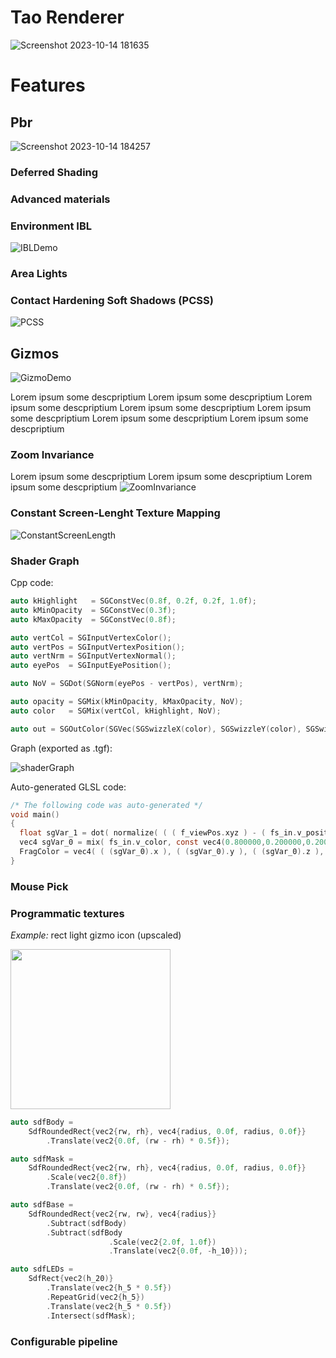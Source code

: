 # Tao Renderer

![Screenshot 2023-10-14 181635](https://github.com/leoneruggiero/TestApp_OpenGL/assets/55357743/8e63b128-2edb-429d-8bd3-d8de6a5c23a2)


# Features
## Pbr

![Screenshot 2023-10-14 184257](https://github.com/leoneruggiero/TestApp_OpenGL/assets/55357743/efc992a1-0b08-408a-bced-5eb8f33ac794)

### Deferred Shading

### Advanced materials

### Environment IBL

![IBLDemo](https://github.com/leoneruggiero/TestApp_OpenGL/assets/55357743/99e88b33-7deb-483f-9007-7f35d397a0bd)

### Area Lights

### Contact Hardening Soft Shadows (PCSS)

![PCSS](https://github.com/leoneruggiero/TestApp_OpenGL/assets/55357743/a65aa6d0-853b-4bd0-892c-42270b1b067d)

## Gizmos

![GizmoDemo](https://github.com/leoneruggiero/TestApp_OpenGL/assets/55357743/48a36730-dd48-4079-8a03-4b461706fb3b)

Lorem ipsum some descpriptium Lorem ipsum some descpriptium Lorem ipsum some descpriptium
Lorem ipsum some descpriptium Lorem ipsum some descpriptium Lorem ipsum some descpriptium 
Lorem ipsum some descpriptium

### Zoom Invariance
Lorem ipsum some descpriptium Lorem ipsum some descpriptium Lorem ipsum some descpriptium
![ZoomInvariance](https://github.com/leoneruggiero/TestApp_OpenGL/assets/55357743/e91d6ecc-acd0-4942-b89f-01e9d2387950)


### Constant Screen-Lenght Texture Mapping
![ConstantScreenLength](https://github.com/leoneruggiero/TestApp_OpenGL/assets/55357743/428af1d6-b9ae-4838-989d-563ade5e7450)


### Shader Graph

Cpp code:

```cpp
auto kHighlight   = SGConstVec(0.8f, 0.2f, 0.2f, 1.0f);
auto kMinOpacity  = SGConstVec(0.3f);
auto kMaxOpacity  = SGConstVec(0.8f);

auto vertCol = SGInputVertexColor();
auto vertPos = SGInputVertexPosition();
auto vertNrm = SGInputVertexNormal();
auto eyePos  = SGInputEyePosition();

auto NoV = SGDot(SGNorm(eyePos - vertPos), vertNrm);

auto opacity = SGMix(kMinOpacity, kMaxOpacity, NoV);
auto color   = SGMix(vertCol, kHighlight, NoV);

auto out = SGOutColor(SGVec(SGSwizzleX(color), SGSwizzleY(color), SGSwizzleZ(color), opacity));
```

Graph (exported as .tgf):

![shaderGraph](https://github.com/leoneruggiero/TestApp_OpenGL/assets/55357743/a614a43b-d054-4119-b622-534eb6a0f33b)


Auto-generated GLSL code:

```c
/* The following code was auto-generated */ 
void main()
{
  float sgVar_1 = dot( normalize( ( ( f_viewPos.xyz ) - ( fs_in.v_position ) ) ), fs_in.v_normal );
  vec4 sgVar_0 = mix( fs_in.v_color, const vec4(0.800000,0.200000,0.200000,1.000000), sgVar_1 );
  FragColor = vec4( ( (sgVar_0).x ), ( (sgVar_0).y ), ( (sgVar_0).z ), ( mix( const float(0.300000), const float(0.800000), sgVar_1 ) ) );
}
```

### Mouse Pick

### Programmatic textures

_Example:_ rect light gizmo icon (upscaled)

<img src="https://github.com/leoneruggiero/TestApp_OpenGL/assets/55357743/f9113d30-ec26-4c54-aa99-596b876b98a1" width="256" height="256"/>

```cpp
auto sdfBody =
    SdfRoundedRect{vec2{rw, rh}, vec4{radius, 0.0f, radius, 0.0f}}
        .Translate(vec2{0.0f, (rw - rh) * 0.5f});

auto sdfMask =
    SdfRoundedRect{vec2{rw, rh}, vec4{radius, 0.0f, radius, 0.0f}}
        .Scale(vec2{0.8f})
        .Translate(vec2{0.0f, (rw - rh) * 0.5f});

auto sdfBase =
    SdfRoundedRect{vec2{rw, rw}, vec4{radius}}
        .Subtract(sdfBody)
        .Subtract(sdfBody
                      .Scale(vec2{2.0f, 1.0f})
                      .Translate(vec2{0.0f, -h_10}));

auto sdfLEDs =
    SdfRect{vec2(h_20)}
        .Translate(vec2{h_5 * 0.5f})
        .RepeatGrid(vec2{h_5})
        .Translate(vec2{h_5 * 0.5f})
        .Intersect(sdfMask);
```


### Configurable pipeline
